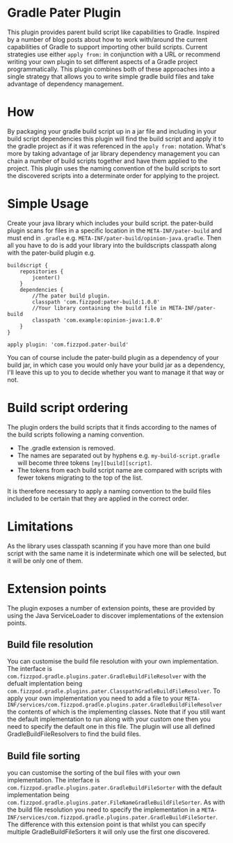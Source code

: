 # Gradle Pater Plugin
This plugin provides parent build script like capabilities to Gradle. Inspired by a number of blog posts about how to work with/around the current capabilities of Gradle to support importing other build scripts. Current strategies use either `apply from:` in conjunction with a URL or recommend writing your own plugin to set different aspects of a Gradle project programmatically. This plugin combines both of these approaches into a single strategy that allows you to write simple gradle build files and take advantage of dependency management.

# How
By packaging your gradle build script up in a jar file and including in your build script dependencies this plugin will find the build script and apply it to the gradle project as if it was referenced in the `apply from:` notation. What's more by taking advantage of jar library dependency management you can chain a number of build scripts together and have them applied to the project. This plugin uses the naming convention of the build scripts to sort the discovered scripts into a determinate order for applying to the project.

# Simple Usage
Create your java library which includes your build script. the pater-build plugin scans for files in a specific location in the `META-INF/pater-build` and must end in `.gradle` e.g. `META-INF/pater-build/opinion-java.gradle`. Then all you have to do is add your library into the buildscripts classpath along with the pater-build plugin e.g.

```
buildscript {
	repositories {
		jcenter()
	}
	dependencies {
	    //The pater build plugin.
		classpath 'com.fizzpod:pater-build:1.0.0'
		//Your library containing the build file in META-INF/pater-build 
		classpath 'com.example:opinion-java:1.0.0'
	}
}

apply plugin: 'com.fizzpod.pater-build'

```

You can of course include the pater-build plugin as a dependency of your build jar, in which case you would only have your build jar as a dependency, I'll leave this up to you to decide whether you want to manage it that way or not.

# Build script ordering
The plugin orders the build scripts that it finds according to the names of the build scripts following a naming convention.
* The .gradle extension is removed.
* The names are separated out by hyphens e.g. `my-build-script.gradle` will become three tokens `[my][build][script]`.
* The tokens from each build script name are compared with scripts with fewer tokens migrating to the top of the list.
 
It is therefore necessary to apply a naming convention to the build files included to be certain that they are applied in the correct order.

# Limitations
As the library uses classpath scanning if you have more than one build script with the same name it is indeterminate which one will be selected, but it will be only one of them.

# Extension points
The plugin exposes a number of extension points, these are provided by using the Java ServiceLoader to discover implementations of the extension points.

## Build file resolution
You can customise the build file resolution with your own implementation. The interface is `com.fizzpod.gradle.plugins.pater.GradleBuildFileResolver` with the defualt implentation being `com.fizzpod.gradle.plugins.pater.ClasspathGradleBuildFileResolver`. To apply your own implementation you need to add a file to your `META-INF/services/com.fizzpod.gradle.plugins.pater.GradleBuildFileResolver` the contents of which is the implementing classes. Note that if you still want the default implementation to run along with your custom one then you need to specify the default one in this file. The plugin will use all defined GradleBuildFileResolvers to find the build files.

## Build file sorting
you can customise the sorting of the buil files with your own implementation. The interface is `com.fizzpod.gradle.plugins.pater.GradleBuildFileSorter` with the default implementation being `com.fizzpod.gradle.plugins.pater.FileNameGradleBuildFileSorter`. As with the build file resolution you need to specify the implementation in a `META-INF/services/com.fizzpod.gradle.plugins.pater.GradleBuildFileSorter`. The difference with this extension point is that whilst you can specify multiple GradleBuildFileSorters it will only use the first one discovered.

